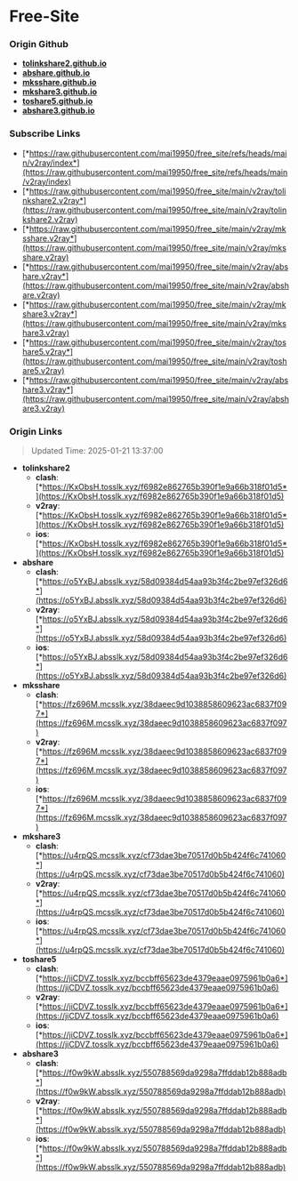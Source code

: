 # Free-Site

### Origin Github

- [**tolinkshare2.github.io**](https://github.com/tolinkshare2/tolinkshare2.github.io)
- [**abshare.github.io**](https://github.com/abshare/abshare.github.io)
- [**mksshare.github.io**](https://github.com/mksshare/mksshare.github.io)
- [**mkshare3.github.io**](https://github.com/mkshare3/mkshare3.github.io)
- [**toshare5.github.io**](https://github.com/toshare5/toshare5.github.io)
- [**abshare3.github.io**](https://github.com/abshare3/abshare3.github.io)

### Subscribe Links

- [*https://raw.githubusercontent.com/mai19950/free_site/refs/heads/main/v2ray/index*](https://raw.githubusercontent.com/mai19950/free_site/refs/heads/main/v2ray/index)
- [*https://raw.githubusercontent.com/mai19950/free_site/main/v2ray/tolinkshare2.v2ray*](https://raw.githubusercontent.com/mai19950/free_site/main/v2ray/tolinkshare2.v2ray)
- [*https://raw.githubusercontent.com/mai19950/free_site/main/v2ray/mksshare.v2ray*](https://raw.githubusercontent.com/mai19950/free_site/main/v2ray/mksshare.v2ray)
- [*https://raw.githubusercontent.com/mai19950/free_site/main/v2ray/abshare.v2ray*](https://raw.githubusercontent.com/mai19950/free_site/main/v2ray/abshare.v2ray)
- [*https://raw.githubusercontent.com/mai19950/free_site/main/v2ray/mkshare3.v2ray*](https://raw.githubusercontent.com/mai19950/free_site/main/v2ray/mkshare3.v2ray)
- [*https://raw.githubusercontent.com/mai19950/free_site/main/v2ray/toshare5.v2ray*](https://raw.githubusercontent.com/mai19950/free_site/main/v2ray/toshare5.v2ray)
- [*https://raw.githubusercontent.com/mai19950/free_site/main/v2ray/abshare3.v2ray*](https://raw.githubusercontent.com/mai19950/free_site/main/v2ray/abshare3.v2ray)

### Origin Links

> Updated Time: 2025-01-21 13:37:00

- **tolinkshare2**
  - **clash**: [*https://KxObsH.tosslk.xyz/f6982e862765b390f1e9a66b318f01d5*](https://KxObsH.tosslk.xyz/f6982e862765b390f1e9a66b318f01d5)
  - **v2ray**: [*https://KxObsH.tosslk.xyz/f6982e862765b390f1e9a66b318f01d5*](https://KxObsH.tosslk.xyz/f6982e862765b390f1e9a66b318f01d5)
  - **ios**: [*https://KxObsH.tosslk.xyz/f6982e862765b390f1e9a66b318f01d5*](https://KxObsH.tosslk.xyz/f6982e862765b390f1e9a66b318f01d5)
- **abshare**
  - **clash**: [*https://o5YxBJ.absslk.xyz/58d09384d54aa93b3f4c2be97ef326d6*](https://o5YxBJ.absslk.xyz/58d09384d54aa93b3f4c2be97ef326d6)
  - **v2ray**: [*https://o5YxBJ.absslk.xyz/58d09384d54aa93b3f4c2be97ef326d6*](https://o5YxBJ.absslk.xyz/58d09384d54aa93b3f4c2be97ef326d6)
  - **ios**: [*https://o5YxBJ.absslk.xyz/58d09384d54aa93b3f4c2be97ef326d6*](https://o5YxBJ.absslk.xyz/58d09384d54aa93b3f4c2be97ef326d6)
- **mksshare**
  - **clash**: [*https://fz696M.mcsslk.xyz/38daeec9d1038858609623ac6837f097*](https://fz696M.mcsslk.xyz/38daeec9d1038858609623ac6837f097)
  - **v2ray**: [*https://fz696M.mcsslk.xyz/38daeec9d1038858609623ac6837f097*](https://fz696M.mcsslk.xyz/38daeec9d1038858609623ac6837f097)
  - **ios**: [*https://fz696M.mcsslk.xyz/38daeec9d1038858609623ac6837f097*](https://fz696M.mcsslk.xyz/38daeec9d1038858609623ac6837f097)
- **mkshare3**
  - **clash**: [*https://u4rpQS.mcsslk.xyz/cf73dae3be70517d0b5b424f6c741060*](https://u4rpQS.mcsslk.xyz/cf73dae3be70517d0b5b424f6c741060)
  - **v2ray**: [*https://u4rpQS.mcsslk.xyz/cf73dae3be70517d0b5b424f6c741060*](https://u4rpQS.mcsslk.xyz/cf73dae3be70517d0b5b424f6c741060)
  - **ios**: [*https://u4rpQS.mcsslk.xyz/cf73dae3be70517d0b5b424f6c741060*](https://u4rpQS.mcsslk.xyz/cf73dae3be70517d0b5b424f6c741060)
- **toshare5**
  - **clash**: [*https://jiCDVZ.tosslk.xyz/bccbff65623de4379eaae0975961b0a6*](https://jiCDVZ.tosslk.xyz/bccbff65623de4379eaae0975961b0a6)
  - **v2ray**: [*https://jiCDVZ.tosslk.xyz/bccbff65623de4379eaae0975961b0a6*](https://jiCDVZ.tosslk.xyz/bccbff65623de4379eaae0975961b0a6)
  - **ios**: [*https://jiCDVZ.tosslk.xyz/bccbff65623de4379eaae0975961b0a6*](https://jiCDVZ.tosslk.xyz/bccbff65623de4379eaae0975961b0a6)
- **abshare3**
  - **clash**: [*https://f0w9kW.absslk.xyz/550788569da9298a7ffddab12b888adb*](https://f0w9kW.absslk.xyz/550788569da9298a7ffddab12b888adb)
  - **v2ray**: [*https://f0w9kW.absslk.xyz/550788569da9298a7ffddab12b888adb*](https://f0w9kW.absslk.xyz/550788569da9298a7ffddab12b888adb)
  - **ios**: [*https://f0w9kW.absslk.xyz/550788569da9298a7ffddab12b888adb*](https://f0w9kW.absslk.xyz/550788569da9298a7ffddab12b888adb)
